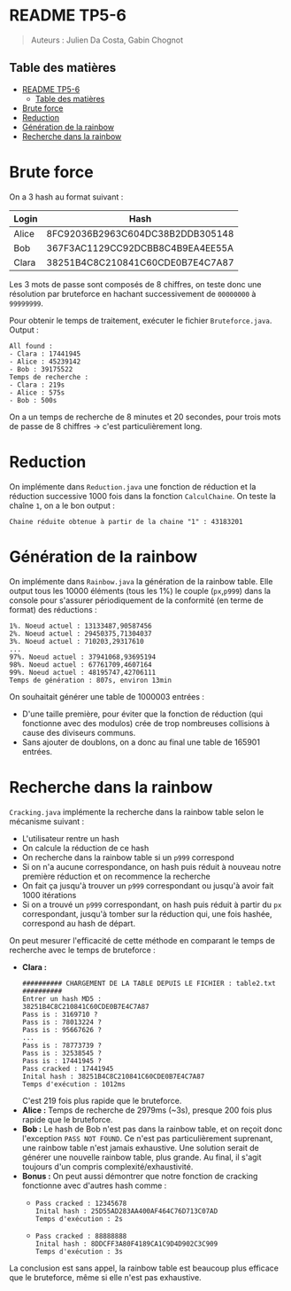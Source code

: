 # README TP5-6

> Auteurs : Julien Da Costa, Gabin Chognot

## Table des matières

- [README TP5-6](#readme-tp5-6)
  - [Table des matières](#table-des-matières)
- [Brute force](#brute-force)
- [Reduction](#reduction)
- [Génération de la rainbow](#génération-de-la-rainbow)
- [Recherche dans la rainbow](#recherche-dans-la-rainbow)

# Brute force

On a 3 hash au format suivant :

| Login     | Hash                             |
| --------- | -------------------------------- |
| Alice     | 8FC92036B2963C604DC38B2DDB305148 |
| Bob       | 367F3AC1129CC92DCBB8C4B9EA4EE55A |
| Clara     | 38251B4C8C210841C60CDE0B7E4C7A87 |

Les 3 mots de passe sont composés de 8 chiffres, on teste donc une résolution par bruteforce en hachant successivement de `00000000` à `99999999`.

Pour obtenir le temps de traitement, exécuter le fichier `Bruteforce.java`. Output :

```
All found : 
- Clara : 17441945
- Alice : 45239142
- Bob : 39175522
Temps de recherche :
- Clara : 219s
- Alice : 575s
- Bob : 500s
```
On a un temps de recherche de 8 minutes et 20 secondes, pour trois mots de passe de 8 chiffres -> c'est particulièrement long.

# Reduction

On implémente dans `Reduction.java` une fonction de réduction et la réduction successive 1000 fois dans la fonction `CalculChaine`.
On teste la chaîne `1`, on a le bon output :
```
Chaine réduite obtenue à partir de la chaine "1" : 43183201
```

# Génération de la rainbow 

On implémente dans `Rainbow.java` la génération de la rainbow table. Elle output tous les 10000 éléments (tous les 1%) le couple (`px`,`p999`) dans la console pour s'assurer périodiquement de la conformité (en terme de format) des réductions :
```
1%. Noeud actuel : 13133487,90587456
2%. Noeud actuel : 29450375,71304037
3%. Noeud actuel : 710203,29317610
...
97%. Noeud actuel : 37941068,93695194
98%. Noeud actuel : 67761709,4607164
99%. Noeud actuel : 48195747,42706111
Temps de génération : 807s, environ 13min
```

On souhaitait générer une table de 1000003 entrées :
* D'une taille première, pour éviter que la fonction de réduction (qui fonctionne avec des modulos) crée de trop nombreuses collisions à cause des diviseurs communs.
* Sans ajouter de doublons, on a donc au final une table de 165901 entrées.

# Recherche dans la rainbow

`Cracking.java` implémente la recherche dans la rainbow table selon le mécanisme suivant :
* L'utilisateur rentre un hash
* On calcule la réduction de ce hash
* On recherche dans la rainbow table si un `p999` correspond
* Si on n'a aucune correspondance, on hash puis réduit à nouveau notre première réduction et on recommence la recherche
* On fait ça jusqu'à trouver un `p999` correspondant ou jusqu'à avoir fait 1000 itérations
* Si on a trouvé un `p999` correspondant, on hash puis réduit à partir du `px` correspondant, jusqu'à tomber sur la réduction qui, une fois hashée, correspond au hash de départ.

On peut mesurer l'efficacité de cette méthode en comparant le temps de recherche avec le temps de bruteforce :

* **Clara :**
    ```
    ########## CHARGEMENT DE LA TABLE DEPUIS LE FICHIER : table2.txt ##########
    Entrer un hash MD5 : 
    38251B4C8C210841C60CDE0B7E4C7A87
    Pass is : 3169710 ?
    Pass is : 78013224 ?
    Pass is : 95667626 ?
    ...
    Pass is : 78773739 ?
    Pass is : 32538545 ?
    Pass is : 17441945 ?
    Pass cracked : 17441945
    Inital hash : 38251B4C8C210841C60CDE0B7E4C7A87
    Temps d'exécution : 1012ms
    ```
    C'est 219 fois plus rapide que le bruteforce.
* **Alice :** Temps de recherche de 2979ms (~3s), presque 200 fois plus rapide que le bruteforce.
* **Bob :** Le hash de Bob n'est pas dans la rainbow table, et on reçoit donc l'exception `PASS NOT FOUND`. Ce n'est pas particulièrement suprenant, une rainbow table n'est jamais exhaustive. Une solution serait de générer une nouvelle rainbow table, plus grande. Au final, il s'agit toujours d'un compris complexité/exhaustivité.
* **Bonus :** On peut aussi démontrer que notre fonction de cracking fonctionne avec d'autres hash comme :
    * ```
      Pass cracked : 12345678
      Inital hash : 25D55AD283AA400AF464C76D713C07AD
      Temps d'exécution : 2s
      ```
    * ```
      Pass cracked : 88888888
      Inital hash : 8DDCFF3A80F4189CA1C9D4D902C3C909
      Temps d'exécution : 3s   
      ```

La conclusion est sans appel, la rainbow table est beaucoup plus efficace que le bruteforce, même si elle n'est pas exhaustive.